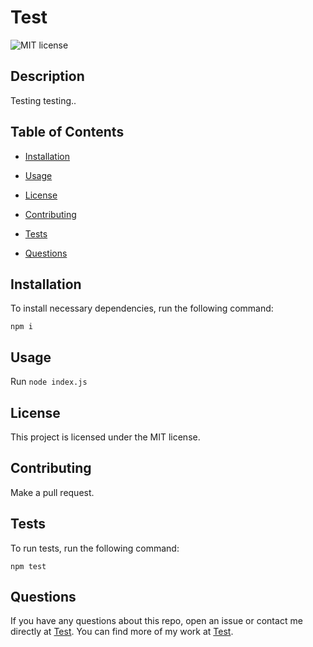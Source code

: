 # Test
  
  ![MIT license](https://img.shields.io/badge/license-MIT-blue)
  ## Description

  Testing testing..

  ## Table of Contents

  *  [Installation](#Installation)

  *  [Usage](#Usage)
  
  *  [License](#License)

  *  [Contributing](#Contributing)

  *  [Tests](#Tests)

  *  [Questions](#Questions)
  

  ## Installation

  To install necessary dependencies, run the following command:

 
    npm i


  ## Usage

  Run `node index.js`	

  ## License
  
  This project is licensed under the MIT license.

  ## Contributing

  Make a pull request.

  ## Tests

  To run tests, run the following command:

    npm test

  ## Questions

  If you have any questions about this repo, open an issue or contact me directly at [Test](mailto:Test). You can find more of my work at [Test](https://github.com/Test).
  